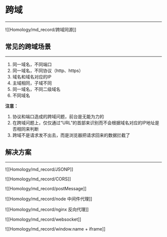 # 跨域
---

![[Homology/md_record/跨域同源]]

## 常见的跨域场景
---

1. 同一域名，不同端口
2. 同一域名，不同协议（http、https）
3. 域名和域名对应的IP
4. 主域相同，子域不同
5. 同一域名，不同二级域名
6. 不同域名

**注意：**

1. 协议和端口造成的跨域问题，前台是无能为力的
2. 在跨域问题上，仅仅通过“URL”的首部来识别而不会根据域名对应的IP地址是否相同来判断
3. 跨域不是请求发不出去，而是浏览器把请求回来的数据拦截了

## 解决方案
---

![[Homology/md_record/JSONP]]

![[Homology/md_record/CORS]]

![[Homology/md_record/postMessage]]

![[Homology/md_record/node 中间件代理]]

![[Homology/md_record/nginx 反向代理]]

![[Homology/md_record/websocket]]

![[Homology/md_record/window.name + iframe]]

